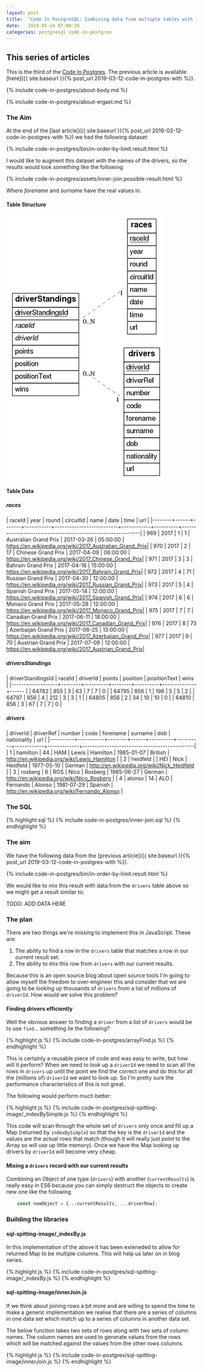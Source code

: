 ```yaml
---
layout: post
title:  "Code In PostgreSQL: Combining data from multiple tables with INNER JOIN"
date:   2019-05-14 07:00:20
categories: postgresql code-in-postgres
---
```


## This series of articles

This is the third of the [Code In Postgres](/code-in-postgres/). The previous article is available [here]({{ site.baseurl }}{% post_url 2019-03-12-code-in-postgres-with %}).

{% include code-in-postgres/about-body.md %}

{% include code-in-postgres/about-ergast.md %}

### The Aim

At the end of the [last article]({{ site.baseurl }}{% post_url 2019-03-12-code-in-postgres-with %}) we had the following dataset:

{% include code-in-postgres/bin/in-order-by-limit.result.html %}

I would like to augment this dataset with the names of the drivers, so the results would look something like the following:

{% include code-in-postgres/assets/inner-join.possible-result.html %}

Where <i>forename</i> and <i>surname</i> have the real values in.

#### Table Structure

![ERD Diagram](/images/2019-05-15-code-in-postgres-inner-join.erd.png)


#### Table Data


##### races

| raceId | year | round | circuitId |           name           |    date    |   time   |                             url                             |
|--------+------+-------+-----------+--------------------------+------------+----------+-------------------------------------------------------------|
|    969 | 2017 |     1 |         1 | Australian Grand Prix    | 2017-03-26 | 05:00:00 | https://en.wikipedia.org/wiki/2017_Australian_Grand_Prix|
|    970 | 2017 |     2 |        17 | Chinese Grand Prix       | 2017-04-09 | 06:00:00 | https://en.wikipedia.org/wiki/2017_Chinese_Grand_Prix|
|    971 | 2017 |     3 |         3 | Bahrain Grand Prix       | 2017-04-16 | 15:00:00 | https://en.wikipedia.org/wiki/2017_Bahrain_Grand_Prix|
|    972 | 2017 |     4 |        71 | Russian Grand Prix       | 2017-04-30 | 12:00:00 | https://en.wikipedia.org/wiki/2017_Russian_Grand_Prix|
|    973 | 2017 |     5 |         4 | Spanish Grand Prix       | 2017-05-14 | 12:00:00 | https://en.wikipedia.org/wiki/2017_Spanish_Grand_Prix|
|    974 | 2017 |     6 |         6 | Monaco Grand Prix        | 2017-05-28 | 12:00:00 | https://en.wikipedia.org/wiki/2017_Monaco_Grand_Prix|
|    975 | 2017 |     7 |         7 | Canadian Grand Prix      | 2017-06-11 | 18:00:00 | https://en.wikipedia.org/wiki/2017_Canadian_Grand_Prix|
|    976 | 2017 |     8 |        73 | Azerbaijan Grand Prix    | 2017-06-25 | 13:00:00 | https://en.wikipedia.org/wiki/2017_Azerbaijan_Grand_Prix|
|    977 | 2017 |     9 |        70 | Austrian Grand Prix      | 2017-07-09 | 12:00:00 | https://en.wikipedia.org/wiki/2017_Austrian_Grand_Prix|


##### driversStandings

| driverStandingsId | raceId | driverId | points | position | positionText | wins |
|-------------------+--------+----------+--------+----------+--------------+------ |
|             64782 |    855 |        3 |     63 |        7 | 7            |    0 |
|             64795 |    856 |        1 |    196 |        5 | 5            |    2 |
|             64797 |    856 |        4 |    212 |        3 | 3            |    1 |
|             64805 |    856 |        2 |     34 |       10 | 10           |    0 |
|             64810 |    856 |        3 |     67 |        7 | 7            |    0 |

##### drivers

| driverId | driverRef | number | code | forename | surname  |    dob     | nationality |                     url                      |
|----------+-----------+--------+------+----------+----------+------------+-------------+----------------------------------------------|
|        1 | hamilton  |     44 | HAM  | Lewis    | Hamilton | 1985-01-07 | British     | http://en.wikipedia.org/wiki/Lewis_Hamilton |
|        2 | heidfeld  |        | HEI  | Nick     | Heidfeld | 1977-05-10 | German      | http://en.wikipedia.org/wiki/Nick_Heidfeld |
|        3 | rosberg   |      6 | ROS  | Nico     | Rosberg  | 1985-06-27 | German      | http://en.wikipedia.org/wiki/Nico_Rosberg |
|        4 | alonso    |     14 | ALO  | Fernando | Alonso   | 1981-07-29 | Spanish     | http://en.wikipedia.org/wiki/Fernando_Alonso |

### The SQL

{% highlight sql %}
{% include code-in-postgres/inner-join.sql %}
{% endhighlight %}

### The aim

We have the following data from the [previous article]({{ site.baseurl }}{% post_url 2019-03-12-code-in-postgres-with %}).

{% include code-in-postgres/bin/in-order-by-limit.result.html %}

We would like to mix this result with data from the `drivers` table above so we might get a result similar to:

TODO: ADD DATA HERE

### The plan

There are two things we're missing to implement this in JavaScript. These are:

 1. The ability to find a row in the `drivers` table that matches a row in our current result set.
 2. The ability to mix this row from `drivers` with our current results.

Because this is an open source blog about open source tools I'm going to allow myself the freedom to over-engineer this and consider that we are going to be looking up thousands of `drivers` from a list of millions of `driverId`. How would we solve this problem?

#### Finding drivers efficiently

Well the obvious answer to finding a `driver` from a list of `drivers` would be to use `find`... something lie the following?

{% highlight js %}
{% include code-in-postgres/arrayFind.js %}
{% endhighlight %}

This is certainly a reusable piece of code and was easy to write, but how will it perform? When we need to look up a `driverId` we need to scan all the rows in `drivers` up until the point we find the correct one and do this for all the (millions of) `driverId` we want to look up. So I'm pretty sure the performance characteristics of this is not great.

The following would perform much better:

{% highlight js %}
{% include code-in-postgres/sql-spitting-image/_indexBySimple.js %}
{% endhighlight %}

This code will scan through the whole set of `drivers` only once and fill up a Map (returned by `indexBySimple`) so that the key is the `driverId` and the values are the actual rows that match (though it will really just point to the Array so will use up little memory).  Once we have the Map looking up drivers by `driverId` will become very cheap.

#### Mixing a `drivers` record with our current results

Combining an Object of one type (`drivers`) with another (`currentResults`) is really easy in ES6 because you can simply destruct the objects to create new one like the following

```js
    const newObject = {...currentResults, ...driverRow};
```

### Building the libraries

#### sql-spitting-image/_indexBy.js

In this implementation of the above it has been exteneded to allow for returned Map to be multiple columns. This will help us later on in blog series.

{% highlight js %}
{% include code-in-postgres/sql-spitting-image/_indexBy.js %}
{% endhighlight %}

#### sql-spitting-image/innerJoin.js

If we think about joining rows a bit more and are willing to spend the time to make a generic implementation we realise that there are a series of columns in one data set which match up to a series of columns in another data set.

The below function takes two sets of rows along with two sets of column names. The column names are used to generate values from the rows which will be matched against the values from the other rows columns.

{% highlight js %}
{% include code-in-postgres/sql-spitting-image/innerJoin.js %}
{% endhighlight %}


